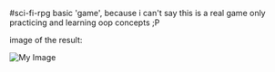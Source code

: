#sci-fi-rpg basic 'game', because i can't say this is a real game
only practicing and learning oop concepts ;P


image of the result:

![My Image](http://image.prntscr.com/image/ce4e0b3be97b4b278179a5dc6f7b0597.png)


